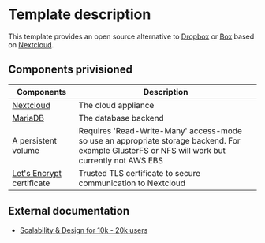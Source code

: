 # Template description

This template provides an open source alternative to [Dropbox](https://www.dropbox.com/) or [Box](https://www.box.com/) based on [Nextcloud](https://nextcloud.com/).

## Components privisioned

| Components | Description |
| ---------- | ----------- |
| [Nextcloud](https://nextcloud.com/) | The cloud appliance |
| [MariaDB](https://mariadb.org/) | The database backend |
| A persistent volume | Requires 'Read-Write-Many' access-mode so use an appropriate storage backend. For example GlusterFS or NFS will work but currently not AWS EBS |
| [Let's Encrypt](https://letsencrypt.org/) certificate | Trusted TLS certificate to secure communication to Nextcloud |

## External documentation

- [Scalability & Design for 10k - 20k users](https://indico.cern.ch/event/565381/contributions/2400781/attachments/1405256/2146669/20170131-1_Nextcloud_Scalability_with_a_concept_design_for_10-20.000_users.pdf)
